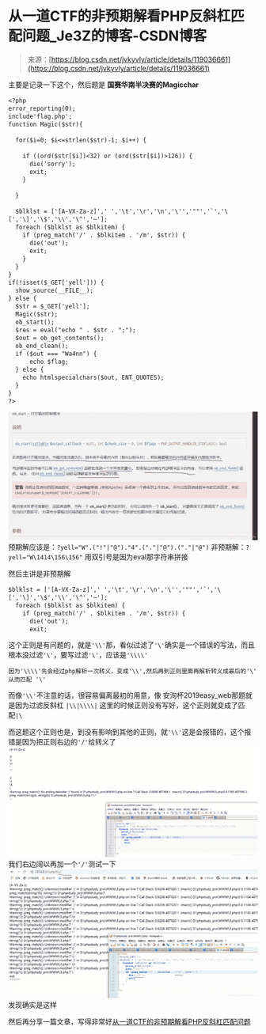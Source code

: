 <!--yml
category: 未分类
date: 2022-04-26 14:51:17
-->

# 从一道CTF的非预期解看PHP反斜杠匹配问题_Je3Z的博客-CSDN博客

> 来源：[https://blog.csdn.net/jvkyvly/article/details/119036661](https://blog.csdn.net/jvkyvly/article/details/119036661)

主要是记录一下这个，然后题是 **国赛华南半决赛的Magicchar**

```
<?php
error_reporting(0);
include'flag.php';
function Magic($str){

  for($i=0; $i<=strlen($str)-1; $i++) {

    if ((ord($str[$i])<32) or (ord($str[$i])>126)) {
      die('sorry');
      exit;
    }

  }

  $blklst = ['[A-VX-Za-z]',' ','\t','\r','\n','\'','""','`','\[','\]','\$','\\','\^','~'];
  foreach ($blklst as $blkitem) {
    if (preg_match('/' . $blkitem . '/m', $str)) {
      die('out');
      exit;
    }
  }
}
if(!isset($_GET['yell'])) {
  show_source(__FILE__);
} else {
  $str = $_GET['yell'];
  Magic($str);
  ob_start();
  $res = eval("echo " . $str . ";");
  $out = ob_get_contents();
  ob_end_clean();
  if ($out === "Wa4nn") {
      echo $flag;
  } else {
    echo htmlspecialchars($out, ENT_QUOTES);
  }
}
?> 
```

![在这里插入图片描述](img/fbfd485bae52098d0e058110b90c1b0f.png)
预期解应该是：`?yell="W".("!"|"@")."4".("."|"@").("."|"@")`
非预期解：`?yell="W\1414\156\156"`
用双引号是因为eval那字符串拼接

然后主讲是非预期解

```
$blklst = ['[A-VX-Za-z]',' ','\t','\r','\n','\'','""','`','\[','\]','\$','\\','\^','~'];
  foreach ($blklst as $blkitem) {
    if (preg_match('/' . $blkitem . '/m', $str)) {
      die('out');
      exit; 
```

这个正则是有问题的，就是`'\\'`那，看似过滤了`'\'`确实是一个错误的写法，而且根本没过滤`'\'`，要写过滤`'\'`，应该是`'\\\\'`

```
因为'\\\\'先会经过php解析一次转义，变成'\\',然后再到正则里面再解析转义成最后的'\' 从而匹配 '\' 
```

而像`'\\'`不注意的话，很容易偏离最初的用意，像 安洵杯2019easy_web那题就是因为过滤反斜杠 `|\\|\\\\|` 这里的时候正则没有写好，这个正则就变成了匹配`|\`

而这题这个正则也是，到没有影响到其他的正则，就`'\\'`这是会报错的，这个报错是因为把正则右边的`'/'`给转义了
![在这里插入图片描述](img/85a1c3191b3ca9c8a8796335b8e195a4.png)
我们右边阔以再加一个`'/'`测试一下
![在这里插入图片描述](img/54cd71fb46b7dbf3c1472c0a5c3ce919.png)
发现确实是这样

然后再分享一篇文章，写得非常好[从一道CTF的非预期解看PHP反斜杠匹配问题](https://www.jianshu.com/p/076c5b422c96)